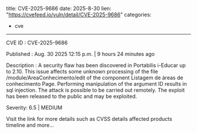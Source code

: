  
title: CVE-2025-9686
date: 2025-8-30
lien: "https://cvefeed.io/vuln/detail/CVE-2025-9686"
categories:
  - cve
---

CVE ID : CVE-2025-9686

Published :  Aug. 30
2025
12:15 p.m. | 9 hours
24 minutes ago

Description : A security flaw has been discovered in Portabilis i-Educar up to 2.10. This issue affects some unknown processing of the file /module/AreaConhecimento/edit of the component Listagem de áreas de conhecimento Page. Performing manipulation of the argument ID results in sql injection. The attack is possible to be carried out remotely. The exploit has been released to the public and may be exploited.

Severity: 6.5 | MEDIUM

Visit the link for more details
such as CVSS details
affected products
timeline
and more...
